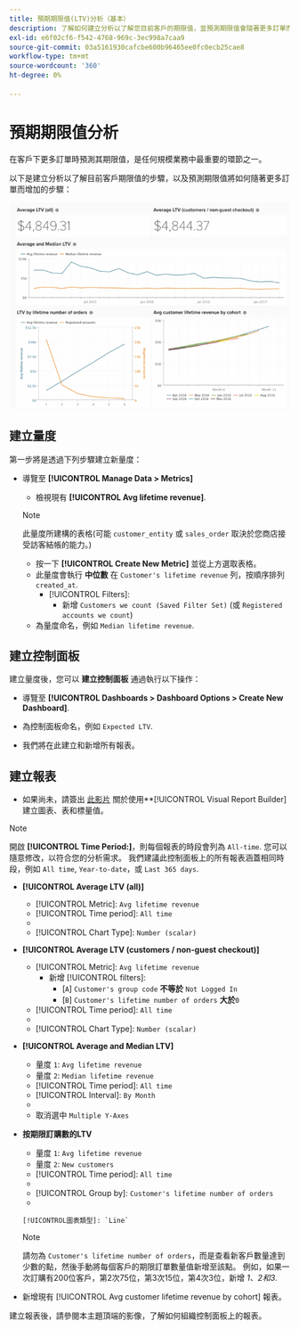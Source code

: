 ```yaml
---
title: 預期期限值(LTV)分析（基本）
description: 了解如何建立分析以了解您目前客戶的期限值，並預測期限值會隨著更多訂單而增加的情形。
exl-id: e6f02cf6-f542-4768-969c-3ec998a7caa9
source-git-commit: 03a5161930cafcbe600b96465ee0fc0ecb25cae8
workflow-type: tm+mt
source-wordcount: '360'
ht-degree: 0%

---
```


# 預期期限值分析

在客戶下更多訂單時預測其期限值，是任何規模業務中最重要的環節之一。

以下是建立分析以了解目前客戶期限值的步驟，以及預測期限值將如何隨著更多訂單而增加的步驟：

![預期期限值](../../assets/expected_ltv_720.png)

## 建立量度

第一步將是透過下列步驟建立新量度：
* 導覽至 **[!UICONTROL Manage Data > Metrics]**
   * 檢視現有 **[!UICONTROL Avg lifetime revenue]**.

   >[!NOTE]
   >
   >此量度所建構的表格(可能 `customer_entity` 或 `sales_order` 取決於您商店接受訪客結帳的能力。)

   * 按一下 **[!UICONTROL Create New Metric]** 並從上方選取表格。
   * 此量度會執行 **中位數** 在 `Customer's lifetime revenue` 列，按順序排列 `created_at`.
      * [!UICONTROL Filters]:
         * 新增 `Customers we count (Saved Filter Set)` (或 `Registered accounts we count`)
   * 為量度命名，例如 `Median lifetime revenue`.



## 建立控制面板

建立量度後，您可以 **建立控制面板** 通過執行以下操作：
* 導覽至 **[!UICONTROL Dashboards > Dashboard Options > Create New Dashboard]**.
* 為控制面板命名，例如 `Expected LTV`.

* 我們將在此建立和新增所有報表。

## 建立報表

* 如果尚未，請簽出 [此影片](https://fast.wistia.net/embed/iframe/24zz7wmjrt) 關於使用**[!UICONTROL Visual Report Builder] 建立圖表、表和標量值。

>[!NOTE]
>
>開啟 **[!UICONTROL Time Period:]**，則每個報表的時段會列為 `All-time`. 您可以隨意修改，以符合您的分析需求。 我們建議此控制面板上的所有報表涵蓋相同時段，例如 `All time`, `Year-to-date`，或 `Last 365 days`.

* **[!UICONTROL Average LTV (all)]**
   * [!UICONTROL Metric]: `Avg lifetime revenue`
   * [!UICONTROL Time period]: `All time`
   * 
      [!UICONTROL間隔]: `None`
   * [!UICONTROL Chart Type]: `Number (scalar)`

* **[!UICONTROL Average LTV (customers / non-guest checkout)]**
   * [!UICONTROL Metric]: `Avg lifetime revenue`
      * 新增 [!UICONTROL filters]:
         * [`A`] `Customer's group code` **不等於** `Not Logged In`
         * [`B`] `Customer's lifetime number of orders` **大於**`0`
   * [!UICONTROL Time period]: `All time`
   * 
      [!UICONTROL間隔]: `None`
   * [!UICONTROL Chart Type]: `Number (scalar)`


* **[!UICONTROL Average and Median LTV]**
   * 量度 `1`: `Avg lifetime revenue`
   * 量度 `2`: `Median lifetime revenue`
   * [!UICONTROL Time period]: `All time`
   * [!UICONTROL Interval]: `By Month`
   * 
      [!UICONTROL圖表類型]: `Line`
   * 取消選中 `Multiple Y-Axes`

* **按期限訂購數的LTV**
   * 量度 `1`: `Avg lifetime revenue`
   * 量度 `2`: `New customers`
   * [!UICONTROL Time period]: `All time`
   * 
      [!UICONTROL間隔]: `None`
   * [!UICONTROL Group by]: `Customer's lifetime number of orders`
   * 

      [!UICONTROL圖表類型]: `Line`
   >[!NOTE]
   >
   >請勿為 `Customer's lifetime number of orders`，而是查看新客戶數量達到少數的點，然後手動將每個客戶的期限訂單數量值新增至該點。 例如，如果一次訂購有200位客戶，第2次75位，第3次15位，第4次3位，新增 *1、2和3*.

* 新增現有 [!UICONTROL Avg customer lifetime revenue by cohort] 報表。

建立報表後，請參閱本主題頂端的影像，了解如何組織控制面板上的報表。
